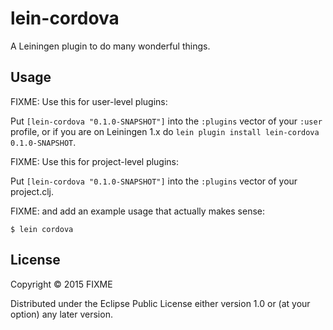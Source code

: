 # lein-cordova

A Leiningen plugin to do many wonderful things.

## Usage

FIXME: Use this for user-level plugins:

Put `[lein-cordova "0.1.0-SNAPSHOT"]` into the `:plugins` vector of your
`:user` profile, or if you are on Leiningen 1.x do `lein plugin install
lein-cordova 0.1.0-SNAPSHOT`.

FIXME: Use this for project-level plugins:

Put `[lein-cordova "0.1.0-SNAPSHOT"]` into the `:plugins` vector of your project.clj.

FIXME: and add an example usage that actually makes sense:

    $ lein cordova

## License

Copyright © 2015 FIXME

Distributed under the Eclipse Public License either version 1.0 or (at
your option) any later version.
